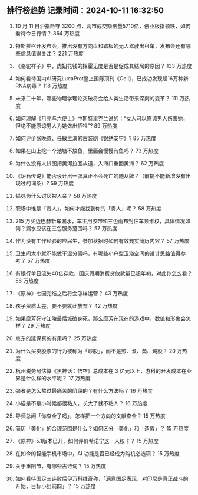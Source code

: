
## 排行榜趋势 记录时间：2024-10-11 16:32:50
  
  1. 10 月 11 日沪指险守 3200 点，两市成交额缩量5710亿，创业板指领跌，如何看待今日行情？ 364 万热度
    
  2. 特斯拉召开发布会，推出没有方向盘和踏板的无人驾驶出租车，发布会还有哪些信息值得关注？ 221 万热度
    
  3. 《骆驼祥子》中，虎妞花钱的挥霍无度是否是促成其结局的原因？ 133 万热度
    
  4. 如何看待国内AI研究LucaProt登上国际顶刊《Cell》，已成功发现超16万种新RNA病毒？ 118 万热度
    
  5. 未来二十年，哪些物理学理论突破将会给人类生活带来深刻的变革？ 111 万热度
    
  6. 如何理解《月亮与六便士》中斯特里克兰说的：“女人可以原谅男人伤害她，但绝不能原谅男人为她做出牺牲”? 89 万热度
    
  7. 如何评价张晚意、任敏主演的古装剧《锦绣安宁》? 85 万热度
    
  8. 如果在山上挖一个池塘不放鱼，里面会慢慢有鱼吗？ 73 万热度
    
  9. 为什么没有人试图把黄河拉回故道，入海口重回黄海？ 62 万热度
    
  10. 《炉石传说》能否设计出一张真正不会死亡的随从牌？（前提不能新增没有出现过的词条）? 59 万热度
    
  11. 猫咪为什么讨厌被人亲？ 58 万热度
    
  12. 职场中谁是「贵人」，如何才能找到你的「贵人」呢？ 58 万热度
    
  13. 215 万买迈巴赫新车漏水，车主用胶带和三色雨布封住车顶维权，具体情况如何？漏水应该在三包服务范围吗？ 57 万热度
    
  14. 作为没有工作经验的应届生，参加秋招时如何有效充实简历内容？ 57 万热度
    
  15. 卫生间太小就不能做干湿分离吗，有哪些小户型卫浴空间的设计思路值得参考？ 57 万热度
    
  16. 有银行单日流失40亿存款，国庆假期消费贷放款量已超年初，对此你怎么看？ 56 万热度
    
  17. 《原神》七国完结之后将会怎样运营？ 43 万热度
    
  18. 孩子资质太差，要不要就此放弃？ 42 万热度
    
  19. 如果糜芳死守江陵最后城破身死，那么糜芳在现在的游戏中，数值和形象会怎样？ 29 万热度
    
  20. 京东的延保真的有用吗？ 25 万热度
    
  21. 为什么买卖股票的行为被称为「炒股」，而不是煎、煮、蒸、炖股？ 20 万热度
    
  22. 杭州税务局估算《黑神话：悟空》总成本在 3 亿元以上，游科的开发成本在业界是什么样的水平呢？ 17 万热度
    
  23. 强者是怎么熬过最痛苦的阶段的？有什么方法吗？ 16 万热度
    
  24. 小猫是不是小时候都很粘人，长大了就不粘人？ 16 万热度
    
  25. 导师总问「你查全了吗」，怎样把一个方向的文献查全？ 15 万热度
    
  26. 简历「美化」的合理范围是什么？如何区分「美化」和「造假」？ 15 万热度
    
  27. 《原神》5.1版本已开，如何评价希诺宁这一人权卡？ 15 万热度
    
  28. 在如今的智能手机市场中，AI 功能是否已经成为购机必选项？ 15 万热度
    
  29. 关于重阳节，有哪些古诗词？ 15 万热度
    
  30. 如何看待国足三连败后伊万科维奇称，「满意国足表现，对印尼是真正战斗的开始，目标小组前四」？ 15 万热度
    